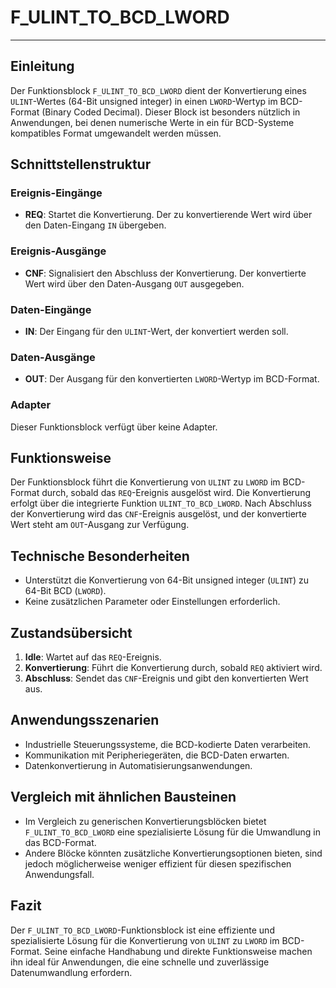 # F_ULINT_TO_BCD_LWORD

* * * * * * * * * *
## Einleitung
Der Funktionsblock `F_ULINT_TO_BCD_LWORD` dient der Konvertierung eines `ULINT`-Wertes (64-Bit unsigned integer) in einen `LWORD`-Wertyp im BCD-Format (Binary Coded Decimal). Dieser Block ist besonders nützlich in Anwendungen, bei denen numerische Werte in ein für BCD-Systeme kompatibles Format umgewandelt werden müssen.

## Schnittstellenstruktur

### **Ereignis-Eingänge**
- **REQ**: Startet die Konvertierung. Der zu konvertierende Wert wird über den Daten-Eingang `IN` übergeben.

### **Ereignis-Ausgänge**
- **CNF**: Signalisiert den Abschluss der Konvertierung. Der konvertierte Wert wird über den Daten-Ausgang `OUT` ausgegeben.

### **Daten-Eingänge**
- **IN**: Der Eingang für den `ULINT`-Wert, der konvertiert werden soll.

### **Daten-Ausgänge**
- **OUT**: Der Ausgang für den konvertierten `LWORD`-Wertyp im BCD-Format.

### **Adapter**
Dieser Funktionsblock verfügt über keine Adapter.

## Funktionsweise
Der Funktionsblock führt die Konvertierung von `ULINT` zu `LWORD` im BCD-Format durch, sobald das `REQ`-Ereignis ausgelöst wird. Die Konvertierung erfolgt über die integrierte Funktion `ULINT_TO_BCD_LWORD`. Nach Abschluss der Konvertierung wird das `CNF`-Ereignis ausgelöst, und der konvertierte Wert steht am `OUT`-Ausgang zur Verfügung.

## Technische Besonderheiten
- Unterstützt die Konvertierung von 64-Bit unsigned integer (`ULINT`) zu 64-Bit BCD (`LWORD`).
- Keine zusätzlichen Parameter oder Einstellungen erforderlich.

## Zustandsübersicht
1. **Idle**: Wartet auf das `REQ`-Ereignis.
2. **Konvertierung**: Führt die Konvertierung durch, sobald `REQ` aktiviert wird.
3. **Abschluss**: Sendet das `CNF`-Ereignis und gibt den konvertierten Wert aus.

## Anwendungsszenarien
- Industrielle Steuerungssysteme, die BCD-kodierte Daten verarbeiten.
- Kommunikation mit Peripheriegeräten, die BCD-Daten erwarten.
- Datenkonvertierung in Automatisierungsanwendungen.

## Vergleich mit ähnlichen Bausteinen
- Im Vergleich zu generischen Konvertierungsblöcken bietet `F_ULINT_TO_BCD_LWORD` eine spezialisierte Lösung für die Umwandlung in das BCD-Format.
- Andere Blöcke könnten zusätzliche Konvertierungsoptionen bieten, sind jedoch möglicherweise weniger effizient für diesen spezifischen Anwendungsfall.

## Fazit
Der `F_ULINT_TO_BCD_LWORD`-Funktionsblock ist eine effiziente und spezialisierte Lösung für die Konvertierung von `ULINT` zu `LWORD` im BCD-Format. Seine einfache Handhabung und direkte Funktionsweise machen ihn ideal für Anwendungen, die eine schnelle und zuverlässige Datenumwandlung erfordern.